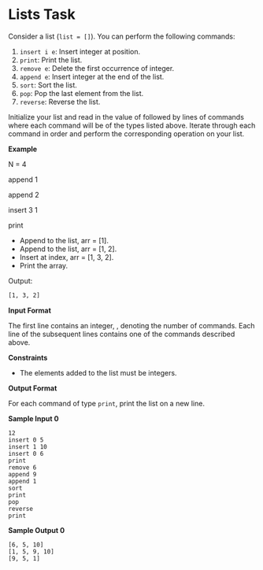 # Lists Task

Consider a list (`list = []`). You can perform the following commands:

1. `insert i e`: Insert integer at position.
2. `print`: Print the list.
3. `remove e`: Delete the first occurrence of integer.
4. `append e`: Insert integer  at the end of the list.
5. `sort`: Sort the list.
6. `pop`: Pop the last element from the list.
7. `reverse`: Reverse the list.

Initialize your list and read in the value of  followed by  lines of commands where each command will be of the  types listed above. Iterate through each command in order and perform the corresponding operation on your list.

**Example**

N = 4

append 1

append 2

insert 3 1

print

* Append to the list, arr = [1].
* Append to the list, arr = [1, 2].
* Insert at index, arr = [1, 3, 2].
* Print the array.

Output:
```bash
[1, 3, 2]
```

**Input Format**

The first line contains an integer, , denoting the number of commands.
Each line  of the  subsequent lines contains one of the commands described above.

**Constraints**

* The elements added to the list must be integers.

**Output Format**

For each command of type `print`, print the list on a new line.

**Sample Input 0**
```
12
insert 0 5
insert 1 10
insert 0 6
print
remove 6
append 9
append 1
sort
print
pop
reverse
print
```

**Sample Output 0**
```
[6, 5, 10]
[1, 5, 9, 10]
[9, 5, 1]
```